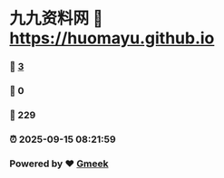 # 九九资料网 :link: https://huomayu.github.io 
### :page_facing_up: [3](https://huomayu.github.io/tag.html) 
### :speech_balloon: 0 
### :hibiscus: 229 
### :alarm_clock: 2025-09-15 08:21:59 
### Powered by :heart: [Gmeek](https://github.com/Meekdai/Gmeek)
